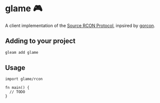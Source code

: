 # glame 🎮

A client implementation of the [Source RCON Protocol](https://developer.valvesoftware.com/wiki/Source_RCON_Protocol),
inpsired by [gorcon](https://github.com/gorcon/rcon).

## Adding to your project

```sh
gleam add glame
```

## Usage

```gleam
import glame/rcon

fn main() {
  // TODO
}
```
